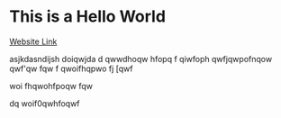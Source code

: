# This is a Hello World

[Website Link](https://github.com/john-smilga/javascript-basic-projects/blob/master/12-countdown-timer/setup/app.js)

asjkdasndijsh doiqwjda
d qwwdhoqw hfopq f
qiwfoph qwfjqwpofnqow qwf'qw
fqw
f qwoifhqpwo fj
[qwf

woi fhqwohfpoqw fqw


dq woif0qwhfoqwf